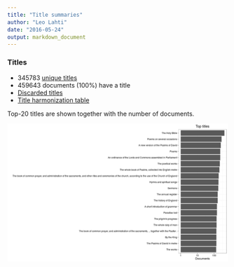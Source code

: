 ```yaml
---
title: "Title summaries"
author: "Leo Lahti"
date: "2016-05-24"
output: markdown_document
---
```



### Titles

 * 345783 [unique titles](output.tables/title_accepted.csv)
 * 459643 documents (100%) have a title
 * [Discarded titles](output.tables/title_discarded.csv)
 * [Title harmonization table](output.tables/title_conversion_nontrivial.csv)

Top-20 titles are shown together with the number of documents.

![plot of chunk summarytitle](figure/summarytitle-1.png)


